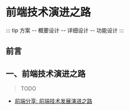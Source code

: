 # 前端技术演进之路

::: tip
方案 -- 概要设计 -- 详细设计 -- 功能设计
:::

## 前言

## 一、前端技术演进之路

> TODO

- [前端分享: 前端技术发展演进之路](https://juejin.cn/post/7023180088698994724)
